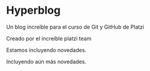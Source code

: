 # Hyperblog
Un blog increíble para el curso de Git y GitHub de Platzi

Creado por el increíble platzi team

Estamos incluyendo novedades.

Incluyendo aún más novedades.
